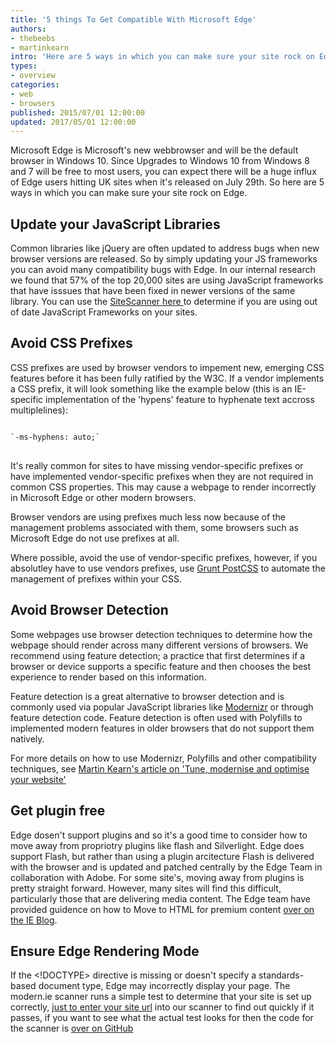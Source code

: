 ```yaml
---
title: '5 things To Get Compatible With Microsoft Edge'
authors:
- thebeebs
- martinkearn
intro: 'Here are 5 ways in which you can make sure your site rock on Edge.'
types:
- overview
categories:
- web
- browsers
published: 2015/07/01 12:00:00
updated: 2017/05/01 12:00:00
---
```


Microsoft Edge is Microsoft's new webbrowser and will be the default browser in Windows 10. Since Upgrades to Windows 10 from Windows 8 and 7 will be free to most users, you can expect there will be a huge influx of Edge users hitting UK sites when it's released on July 29th. So here are 5 ways in which you can make sure your site rock on Edge.

## Update your JavaScript Libraries
Common libraries like jQuery are often updated to address bugs when new browser versions are released. So by simply updating your JS frameworks you can avoid many compatibility bugs with Edge. In our internal research we found that 57% of the top 20,000 sites are using JavaScript frameworks that have isssues that have been fixed in newer versions of the same library. You can use the [SiteScanner here ](http://dev.modern.ie/tools/staticscan/) to determine if you are using out of date JavaScript Frameworks on your sites.

## Avoid CSS Prefixes
CSS prefixes are used by browser vendors to impement new, emerging CSS features before it has been fully ratified by the W3C. If a vendor implements a CSS prefix, it will look something like the example below (this is an IE-specific implementation of the 'hypens' feature to hyphenate text accross multiplelines):

<pre><code class="language-css">
`-ms-hyphens: auto;`
</code>
</pre>

It's really common for sites to have missing vendor-specific prefixes or 
have implemented vendor-specific prefixes when they are not required in common CSS properties. This may cause a webpage to render incorrectly in Microsoft Edge or other modern browsers. 

Browser vendors are using prefixes much less now because of the management problems associated with them, some browsers such as Microsoft Edge do not use prefixes at all. 

Where possible, avoid the use of vendor-specific prefixes, however, if you absolutley have to use vendors prefixes, use [Grunt PostCSS](https://github.com/nDmitry/grunt-postcss) to automate the management of prefixes within your CSS.

## Avoid Browser Detection
Some webpages use browser detection techniques to determine how the webpage should render across many different 
versions of browsers. We recommend using feature detection; a practice that first determines if a browser 
or device supports a specific feature and then chooses the best experience to render based on this information. 

Feature detection is a great alternative to browser detection and is commonly used via popular JavaScript libraries like [Modernizr](http://modernizr.com/) or through feature detection code. Feature detection is often used with Polyfills to implemented modern features in older browsers that do not support them natively.

For more details on how to use Modernizr, Polyfills and other compatibility techniques, see [Martin Kearn's article on 'Tune, modernise and optimise your website'](http://blogs.msdn.com/b/martinkearn/archive/2015/01/29/tune-modernise-and-optimise-your-website.aspx) 

## Get plugin free
Edge dosen't support plugins and so it's a good time to consider how to move away from propriotry plugins like flash and Silverlight. Edge does support Flash, but rather than using a plugin arcitecture Flash is delivered with the browser and is updated and patched centrally by the Edge Team in collaboration with Adobe. For some site's, moving away from plugins is pretty straight forward. However, many sites will find this difficult, particularly those that are delivering media content. The Edge team have provided guidence on how to Move to HTML for premium content [over on the IE Blog](http://blogs.windows.com/msedgedev/2015/07/02/moving-to-html5-premium-media/).

## Ensure Edge Rendering Mode

If the <!DOCTYPE> directive is missing or doesn't specify a standards-based document type, 
Edge may incorrectly display your page. The modern.ie scanner runs a simple test to determine that your site is set up correctly, [just to enter your site url](http://dev.modern.ie/tools/staticscan/)  into our scanner to find out quickly if it passes, if you want to see what the actual test looks for then the code for the scanner is [over on GitHub](https://github.com/MicrosoftEdge/static-code-scan/blob/master/lib/checks/check-doctype.js) 




